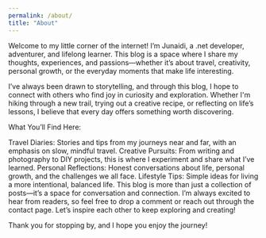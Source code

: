 ```yaml
---
permalink: /about/
title: "About"
---
```


Welcome to my little corner of the internet! I’m Junaidi, a .net developer, adventurer, and lifelong learner. This blog is a space where I share my thoughts, experiences, and passions—whether it’s about travel, creativity, personal growth, or the everyday moments that make life interesting.

I’ve always been drawn to storytelling, and through this blog, I hope to connect with others who find joy in curiosity and exploration. Whether I'm hiking through a new trail, trying out a creative recipe, or reflecting on life’s lessons, I believe that every day offers something worth discovering.

What You’ll Find Here:

Travel Diaries: Stories and tips from my journeys near and far, with an emphasis on slow, mindful travel.
Creative Pursuits: From writing and photography to DIY projects, this is where I experiment and share what I’ve learned.
Personal Reflections: Honest conversations about life, personal growth, and the challenges we all face.
Lifestyle Tips: Simple ideas for living a more intentional, balanced life.
This blog is more than just a collection of posts—it’s a space for conversation and connection. I’m always excited to hear from readers, so feel free to drop a comment or reach out through the contact page. Let’s inspire each other to keep exploring and creating!

Thank you for stopping by, and I hope you enjoy the journey!